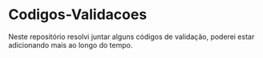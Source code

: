 # Codigos-Validacoes
Neste repositório resolvi juntar alguns códigos de validação, poderei estar adicionando mais ao longo do tempo.
